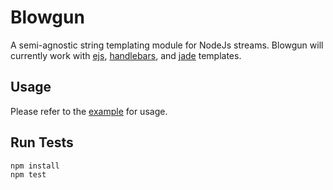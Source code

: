 # Blowgun
A semi-agnostic string templating module for NodeJs streams.
Blowgun will currently work with
[ejs](https://github.com/mde/ejs),
[handlebars](https://github.com/wycats/handlebars.js),
and [jade](https://github.com/jadejs/jade) templates.

## Usage
Please refer to the [example](https://github.com/otterthecat/blowgun/blob/master/examples/index.js) for usage.

## Run Tests
```javascript
npm install
npm test
```
